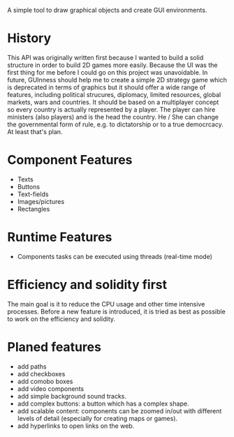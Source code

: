 A simple tool to draw graphical objects and create GUI environments.


# History
This API was originally written first because I wanted to build a solid structure in order
to build 2D games more easily.
Because the UI was the first thing for me before I could go on this project was unavoidable.
In future,
GUInness should help me to create a simple 2D strategy game which is deprecated in terms of graphics
but it should offer a wide range of features,
including political strucures, diplomacy, limited resources, global markets, wars and countries.
It should be based on a multiplayer concept so every country is actually represented by a player.
The player can hire ministers (also players) and is the head the country.
He / She can change the governmental form of rule,
e.g. to dictatorship or to a true democrcacy.
At least that's plan.


# Component Features
- Texts
- Buttons
- Text-fields
- Images/pictures
- Rectangles


# Runtime Features
- Components tasks can be executed using threads (real-time mode)


# Efficiency and solidity first
The main goal is it to reduce the CPU usage and other time intensive processes.
Before a new feature is introduced,
it is tried as best as possible to work on the efficiency and solidity.


# Planed features
- add paths
- add checkboxes
- add comobo boxes
- add video components
- add simple background sound tracks.
- add complex buttons: a button which has a complex shape.
- add scalable content: components can be zoomed in/out with different levels of detail (especially for creating maps or games).
- add hyperlinks to open links on the web.
